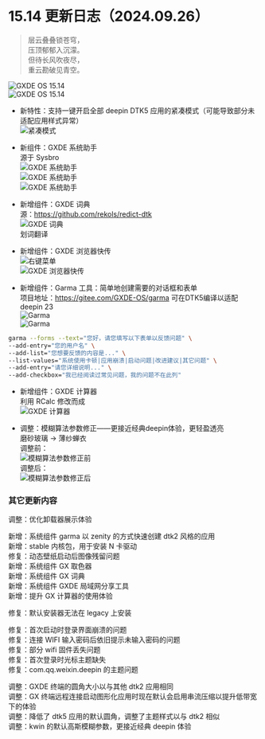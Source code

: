 # 15.14 更新日志（2024.09.26）

> 层云叠叠锁苍穹，  
> 压顶郁郁入沉濛。  
> 但待长风吹夜尽，  
> 重云勘破见青空。  

![GXDE OS 15.14](/news/15.14/all1.jpg)  
![GXDE OS 15.14](/news/15.14/all2.jpg)  

- 新特性：支持一键开启全部 deepin DTK5 应用的紧凑模式（可能导致部分未适配应用样式异常）  
  ![紧凑模式](/news/15.14/sizemode.jpg)  

- 新组件：GXDE 系统助手  
  源于 Sysbro  
  ![GXDE 系统助手](/news/15.14/gxde-system-assistant1.jpg)  
  ![GXDE 系统助手](/news/15.14/gxde-system-assistant2.jpg)  
  ![GXDE 系统助手](/news/15.14/gxde-system-assistant3.jpg)  

- 新增组件：GXDE 词典  
  源：https://github.com/rekols/redict-dtk  
  ![GXDE 词典](/news/15.14/4.jpg)  
  划词翻译  

- 新增组件：GXDE 浏览器快传  
  ![右键菜单](/news/15.14/send-menu.jpg)  
  ![GXDE 浏览器快传](/news/15.14/5.jpg)  

- 新增组件：Garma 工具：简单地创建需要的对话框和表单  
  项目地址：https://gitee.com/GXDE-OS/garma 可在DTK5编译以适配deepin 23  
  ![Garma](/news/15.14/garma.jpg)  
  ![Garma](/news/15.14/6.jpg)  
```bash
garma --forms --text="您好，请您填写以下表单以反馈问题" \
--add-entry="您的用户名" \
--add-list="您想要反馈的内容是..." \
--list-values="系统使用卡顿|应用崩溃|启动问题|改进建议|其它问题" \
--add-entry="请您详细说明..." \
--add-checkbox="我已经阅读过常见问题，我的问题不在此列"
```

- 新增组件：GXDE 计算器  
  利用 RCalc 修改而成  
  ![GXDE 计算器](/news/15.14/calc.jpg)  
 
- 调整：模糊算法参数修正——更接近经典deepin体验，更轻盈透亮  
  磨砂玻璃 -> 薄纱蝉衣  
  调整前：  
  ![模糊算法参数修正前](/news/15.14/old-blur.jpg)  
  调整后：  
  ![模糊算法参数修正后](/news/15.14/new-blur.jpg)  


### 其它更新内容
调整：优化卸载器展示体验  

新增：系统组件 garma 以 zenity 的方式快速创建 dtk2 风格的应用  
新增：stable 内核包，用于安装 N 卡驱动  
修复：动态壁纸启动后图像残留问题  
新增：系统组件 GX 取色器  
新增：系统组件 GX 词典  
新增：系统组件 GXDE 局域网分享工具  
新增：提升 GX 计算器的使用体验  

修复：默认安装器无法在 legacy 上安装  

修复：首次启动时登录界面崩溃的问题  
修复：连接 WIFI 输入密码后依旧提示未输入密码的问题  
修复：部分 wifi 固件丢失问题  
修复：首次登录时光标主题缺失  
修复：com.qq.weixin.deepin 的主题问题  

调整：GXDE 终端的圆角大小以与其他 dtk2 应用相同  
调整：GX 终端远程连接启动图形化应用时现在默认会启用串流压缩以提升低带宽下的体验  
调整：降低了 dtk5 应用的默认圆角，调整了主题样式以与 dtk2 相似  
调整：kwin 的默认高斯模糊参数，更接近经典 deepin 体验  

